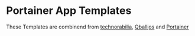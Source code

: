 # Portainer App Templates
These Templates are combinend from [technorabilia](https://github.com/technorabilia/portainer-templates/blob/main/lsio/templates/templates-2.0.json), [Qballjos](https://github.com/Qballjos/portainer_templates/blob/master/Template/template.json) and [Portainer](https://github.com/portainer/templates/blob/master/templates-2.0.json)
